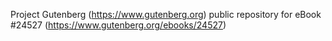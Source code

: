 Project Gutenberg (https://www.gutenberg.org) public repository for eBook #24527 (https://www.gutenberg.org/ebooks/24527)
